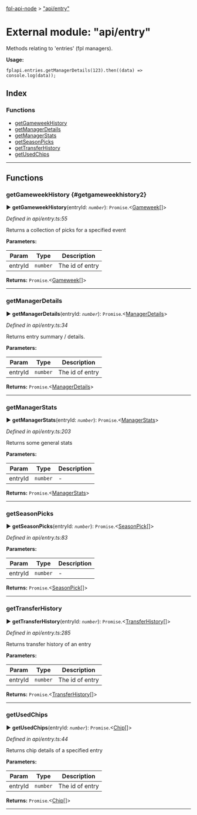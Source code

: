[fpl-api-node](../README.md) > ["api/entry"](../modules/_api_entry_.md)



# External module: "api/entry"


Methods relating to 'entries' (fpl managers).

**Usage:**

    fplapi.entries.getManagerDetails(123).then((data) => console.log(data));

## Index

### Functions

* [getGameweekHistory](_api_entry_.md#getgameweekhistory)
* [getManagerDetails](_api_entry_.md#getmanagerdetails)
* [getManagerStats](_api_entry_.md#getmanagerstats)
* [getSeasonPicks](_api_entry_.md#getseasonpicks)
* [getTransferHistory](_api_entry_.md#gettransferhistory)
* [getUsedChips](_api_entry_.md#getusedchips)



---
## Functions
<a name="getgameweekhistory" id="getgameweekhistory"></a>

###  getGameweekHistory {#getgameweekhistory2}

► **getGameweekHistory**(entryId: *`number`*): `Promise`.<[Gameweek](../interfaces/_types_.gameweek.md)[]>



*Defined in api/entry.ts:55*



Returns a collection of picks for a specified event


**Parameters:**

| Param | Type | Description |
| ------ | ------ | ------ |
| entryId | `number`   |  The id of entry |





**Returns:** `Promise`.<[Gameweek](../interfaces/_types_.gameweek.md)[]>





___

<a id="getmanagerdetails"></a>

###  getManagerDetails

► **getManagerDetails**(entryId: *`number`*): `Promise`.<[ManagerDetails](../interfaces/_types_.managerdetails.md)>



*Defined in api/entry.ts:34*



Returns entry summary / details.


**Parameters:**

| Param | Type | Description |
| ------ | ------ | ------ |
| entryId | `number`   |  The id of entry |





**Returns:** `Promise`.<[ManagerDetails](../interfaces/_types_.managerdetails.md)>





___

<a id="getmanagerstats"></a>

###  getManagerStats

► **getManagerStats**(entryId: *`number`*): `Promise`.<[ManagerStats](../interfaces/_types_.managerstats.md)>



*Defined in api/entry.ts:203*



Returns some general stats


**Parameters:**

| Param | Type | Description |
| ------ | ------ | ------ |
| entryId | `number`   |  - |





**Returns:** `Promise`.<[ManagerStats](../interfaces/_types_.managerstats.md)>





___


<a id="getseasonpicks"></a>

###  getSeasonPicks

► **getSeasonPicks**(entryId: *`number`*): `Promise`.<[SeasonPick](../interfaces/_types_.seasonpick.md)[]>



*Defined in api/entry.ts:83*



**Parameters:**

| Param | Type | Description |
| ------ | ------ | ------ |
| entryId | `number`   |  - |





**Returns:** `Promise`.<[SeasonPick](../interfaces/_types_.seasonpick.md)[]>





___

<a id="gettransferhistory"></a>

###  getTransferHistory

► **getTransferHistory**(entryId: *`number`*): `Promise`.<[TransferHistory](../interfaces/_types_.transferhistory.md)[]>



*Defined in api/entry.ts:285*



Returns transfer history of an entry


**Parameters:**

| Param | Type | Description |
| ------ | ------ | ------ |
| entryId | `number`   |  The id of entry |





**Returns:** `Promise`.<[TransferHistory](../interfaces/_types_.transferhistory.md)[]>





___

<a id="getusedchips"></a>

###  getUsedChips

► **getUsedChips**(entryId: *`number`*): `Promise`.<[Chip](../interfaces/_types_.chip.md)[]>



*Defined in api/entry.ts:44*



Returns chip details of a specified entry


**Parameters:**

| Param | Type | Description |
| ------ | ------ | ------ |
| entryId | `number`   |  The id of entry |





**Returns:** `Promise`.<[Chip](../interfaces/_types_.chip.md)[]>





___


